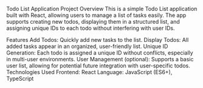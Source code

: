 Todo List Application
Project Overview
This is a simple Todo List application built with React, allowing users to manage a list of tasks easily. The app supports creating new todos, displaying them in a structured list, and assigning unique IDs to each todo without interfering with user IDs.

Features
Add Todos: Quickly add new tasks to the list.
Display Todos: All added tasks appear in an organized, user-friendly list.
Unique ID Generation: Each todo is assigned a unique ID without conflicts, especially in multi-user environments.
User Management (optional): Supports a basic user list, allowing for potential future integration with user-specific todos.
Technologies Used
Frontend: React
Language: JavaScript (ES6+), TypeScript
